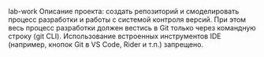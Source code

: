 lab-work
Описание проекта: создать репозиторий и смоделировать процесс разработки и работы с системой контроля версий. При этом весь процесс разработки должен вестись в Git только через командную строку (git CLI). Использование встроенных инструментов IDE (например, кнопок Git в VS Code, Rider и т.п.) запрещено.
